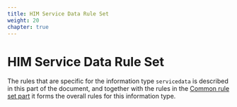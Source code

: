 ```yaml
---
title: HIM Service Data Rule Set
weight: 20
chapter: true
---
```


# HIM Service Data Rule Set

The rules that are specific for the information type `servicedata` is described in this part of the document,
and together with the rules in the [Common rule set part](/hierarchical_information_model/common_rule_set) it forms the overall rules for this information type.
